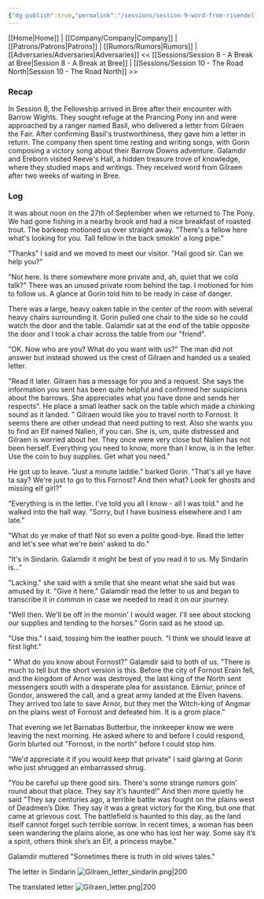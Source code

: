 ```yaml
---
{"dg-publish":true,"permalink":"/sessions/session-9-word-from-rivendell/","tags":["TOR","tolkien","lord-of-the-rings","middle-earth"]}
---
```


[[Home\|Home]] | [[Company/Company\|Company]] | [[Patrons/Patrons\|Patrons]] | [[Rumors/Rumors\|Rumors]] | [[Adversaries/Adversaries\|Adversaries]]
<< [[Sessions/Session 8 - A Break at Bree\|Session 8 - A Break at Bree]] | [[Sessions/Session 10 - The Road North\|Session 10 - The Road North]] >>
### Recap
In Session 8, the Fellowship arrived in Bree after their encounter with Barrow Wights. They sought refuge at the Prancing Pony inn and were approached by a ranger named Basil, who delivered a letter from Gilraen the Fair. After confirming Basil's trustworthiness, they gave him a letter in return. The company then spent time resting and writing songs, with Gorin composing a victory song about their Barrow Downs adventure. Galamdir and Ereborn visited Reeve's Hall, a hidden treasure trove of knowledge, where they studied maps and writings. They received word from Gilraen after two weeks of waiting in Bree.
### Log


It was about noon on the 27th of September when we returned to The Pony. We had gone fishing in a nearby brook and had a nice breakfast of roasted trout. The barkeep motioned us over straight away. "There's a fellow here what's looking for you. Tall fellow in the back smokin' a long pipe."

"Thanks" I said and we moved to meet our visitor. "Hail good sir. Can we help you?"

"Not here. Is there somewhere more private and, ah, quiet that we cold talk?" There was an unused private room behind the tap. I motioned for him to follow us. A glance at Gorin told him to be ready in case of danger.

There was a large, heavy oaken table in the center of the room with several heavy chairs surrounding it. Gorin pulled one chair to the side so he could watch the door and the table. Galamdir sat at the end of the table opposite the door and I took a chair across the table from our "friend".

"OK. Now who are you? What do you want with us?" The man did not answer but instead showed us the crest of Gilraen and handed us a sealed letter. 

"Read it later. Gilraen has a message for you and a request. She says the information you sent has been quite helpful and confirmed her suspicions about the barrows. She appreciates what you have done and sends her respects". He place a small leather sack on the table which made a chinking sound as it landed. " Gilraen would like you to travel north to Fornost. It seems there are other undead that need putting to rest. Also she wants you to find an Elf named Nalien, if you can. She is, um, quite distressed and Gilraen is worried about her. They once were very close but Nalien has not been herself. Everything you need to know, more than I know, is in the letter. Use the coin to buy supplies. Get what you need."

He got up to leave. "Just a minute laddie." barked Gorin. "That's all ye have ta say? We're just to go to this Fornost? And then what? Look fer ghosts and missing elf girl?"

"Everything is in the letter. I've told you all I know - all I was told." and he walked into the hall way. "Sorry, but I have business elsewhere and I am late."

"What do ye make of that! Not so even a polite good-bye. Read the letter and let's see what we're bein' asked to do."

"It's in Sindarin. Galamdir it might be best of you read it to us. My Sindarin is..."

"Lacking." she said with a smile that she meant what she said but was amused by it. "Give it here." Galamdir read the letter to us and began to transcribe it in common in case we needed to read it on our journey. 

"Well then. We'll be off in the mornin' I would wager. I'll see about stocking our supplies and tending to the horses." Gorin said as he stood up.

"Use this." I said, tossing him the leather pouch. "I think we should leave at first light."

" What do you know about Fornost?" Galamdir said to both of us. "There is much to tell but the short version is this. Before the city of Fornost Erain fell, and the kingdom of Arnor was destroyed, the last king of the North sent messengers south with a
desperate plea for assistance. Eärnur, prince of Gondor, answered the call, and a great army landed at the Elven havens. They arrived too late to save Arnor, but they met the Witch-king of Angmar on the plains west of Fornost and defeated him.  It is a grom place.”

That evening we let Barnabas Butterbur, the innkeeper know we were leaving the next morning. He asked where to and before I could respond, Gorin blurted out "Fornost, in the north" before I could stop him.

"We'd appreciate it if you would keep that private" I said glaring at Gorin who just shrugged an embarrassed shrug.

"You be careful up there good sirs. There's some strange rumors goin' round about that place. They say it's haunted!" And then more quietly he said "They say centuries ago, a terrible battle was fought on the plains west of Deadmen’s Dike. They say it was a great victory for the King, but one that came at grievous cost. The battlefield is haunted to this day, as the land itself cannot forget such terrible sorrow. In recent times, a woman has been seen wandering the plains alone, as one who has lost her way. Some say it’s a spirit, others think she’s an Elf, a princess maybe.”

Galamdir muttered "Sometimes there is truth in old wives tales."

The letter in Sindarin
![Gilraen_letter_sindarin.png|200](/img/user/zz_assetts/Gilraen_letter_sindarin.png)

The translated letter
![Gilraen_letter.png|200](/img/user/zz_assetts/Gilraen_letter.png)